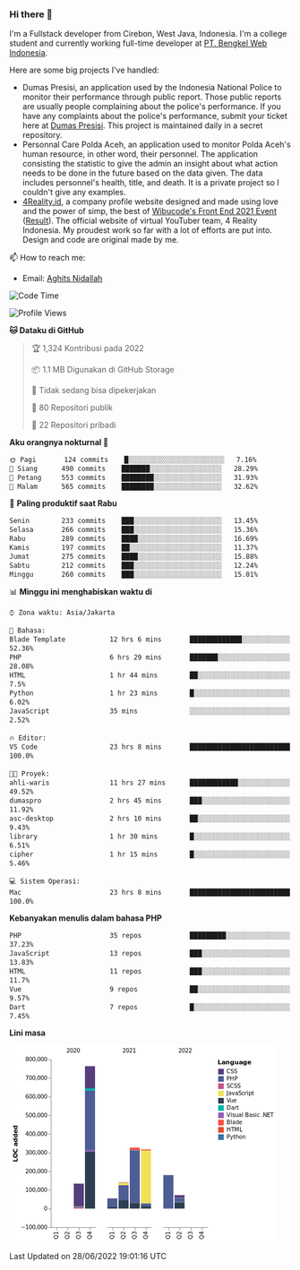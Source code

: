 ### Hi there 👋
I'm a Fullstack developer from Cirebon, West Java, Indonesia. I'm a college student and currently working full-time developer at [PT. Bengkel Web Indonesia](https://github.com/PT-Bengkel-Web-Indonesia).

Here are some big projects I've handled:
- Dumas Presisi, an application used by the Indonesia National Police to monitor their performance through public report. Those public reports are usually people complaining about the police's performance. If you have any complaints about the police's performance, submit your ticket here at [Dumas Presisi](https://dumaspresisi.polri.go.id/dumaspro). This project is maintained daily in a secret repository.
- Personnal Care Polda Aceh, an application used to monitor Polda Aceh's human resource, in other word, their personnel. The application consisting the statistic to give the admin an insight about what action needs to be done in the future based on the data given. The data includes personnel's health, title, and death. It is a private project so I couldn't give any examples.
- [4Reality.id](https://4reality.id), a company profile website designed and made using love and the power of simp, the best of [Wibucode's Front End 2021 Event](https://github.com/wibucode02/submision-event-frontend-2021) ([Result](https://github.com/wibucode02/top-5-pemenang-event-front-end-wibucode-2021)). The official website of virtual YouTuber team, 4 Reality Indonesia. My proudest work so far with a lot of efforts are put into. Design and code are original made by me.

📫 How to reach me:
- Email: [Aghits Nidallah](mailto:yourlovelydev@gmail.com)

<!--START_SECTION:waka-->
![Code Time](http://img.shields.io/badge/Code%20Time-0%20secs-blue)

![Profile Views](http://img.shields.io/badge/Profil%20dilihat-1-blue)

**🐱 Dataku di GitHub** 

> 🏆 1,324 Kontribusi pada 2022
 > 
> 📦 1.1 MB Digunakan di GitHub Storage 
 > 
> 🚫 Tidak sedang bisa dipekerjakan
 > 
> 📜 80 Repositori publik 
 > 
> 🔑 22 Repositori pribadi  
 > 
**Aku orangnya nokturnal 🦉** 

```text
🌞 Pagi       124 commits    █░░░░░░░░░░░░░░░░░░░░░░░░   7.16% 
🌆 Siang      490 commits    ███████░░░░░░░░░░░░░░░░░░   28.29% 
🌃 Petang     553 commits    ████████░░░░░░░░░░░░░░░░░   31.93% 
🌙 Malam      565 commits    ████████░░░░░░░░░░░░░░░░░   32.62%

```
📅 **Paling produktif saat Rabu** 

```text
Senin        233 commits    ███░░░░░░░░░░░░░░░░░░░░░░   13.45% 
Selasa       266 commits    ███░░░░░░░░░░░░░░░░░░░░░░   15.36% 
Rabu         289 commits    ████░░░░░░░░░░░░░░░░░░░░░   16.69% 
Kamis        197 commits    ██░░░░░░░░░░░░░░░░░░░░░░░   11.37% 
Jumat        275 commits    ████░░░░░░░░░░░░░░░░░░░░░   15.88% 
Sabtu        212 commits    ███░░░░░░░░░░░░░░░░░░░░░░   12.24% 
Minggu       260 commits    ███░░░░░░░░░░░░░░░░░░░░░░   15.01%

```


📊 **Minggu ini menghabiskan waktu di** 

```text
⌚︎ Zona waktu: Asia/Jakarta

💬 Bahasa: 
Blade Template           12 hrs 6 mins       █████████████░░░░░░░░░░░░   52.36% 
PHP                      6 hrs 29 mins       ███████░░░░░░░░░░░░░░░░░░   28.08% 
HTML                     1 hr 44 mins        ██░░░░░░░░░░░░░░░░░░░░░░░   7.5% 
Python                   1 hr 23 mins        █░░░░░░░░░░░░░░░░░░░░░░░░   6.02% 
JavaScript               35 mins             ░░░░░░░░░░░░░░░░░░░░░░░░░   2.52%

🔥 Editor: 
VS Code                  23 hrs 8 mins       █████████████████████████   100.0%

🐱‍💻 Proyek: 
ahli-waris               11 hrs 27 mins      ████████████░░░░░░░░░░░░░   49.52% 
dumaspro                 2 hrs 45 mins       ███░░░░░░░░░░░░░░░░░░░░░░   11.92% 
asc-desktop              2 hrs 10 mins       ██░░░░░░░░░░░░░░░░░░░░░░░   9.43% 
library                  1 hr 30 mins        █░░░░░░░░░░░░░░░░░░░░░░░░   6.51% 
cipher                   1 hr 15 mins        █░░░░░░░░░░░░░░░░░░░░░░░░   5.46%

💻 Sistem Operasi: 
Mac                      23 hrs 8 mins       █████████████████████████   100.0%

```

**Kebanyakan menulis dalam bahasa PHP** 

```text
PHP                      35 repos            █████████░░░░░░░░░░░░░░░░   37.23% 
JavaScript               13 repos            ███░░░░░░░░░░░░░░░░░░░░░░   13.83% 
HTML                     11 repos            ███░░░░░░░░░░░░░░░░░░░░░░   11.7% 
Vue                      9 repos             ██░░░░░░░░░░░░░░░░░░░░░░░   9.57% 
Dart                     7 repos             █░░░░░░░░░░░░░░░░░░░░░░░░   7.45%

```


**Lini masa**

![Chart not found](https://raw.githubusercontent.com/NikarashiHatsu/NikarashiHatsu/master/charts/bar_graph.png) 


 Last Updated on 28/06/2022 19:01:16 UTC
<!--END_SECTION:waka-->
